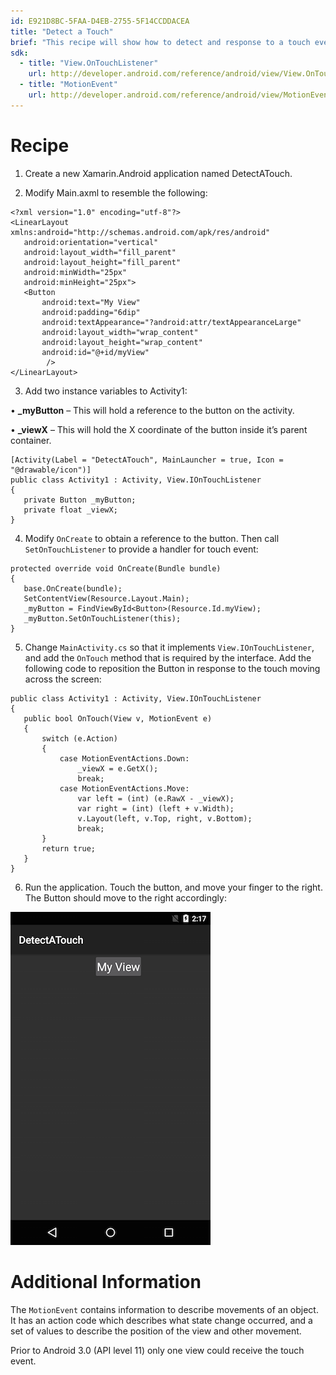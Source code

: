 ```yaml
---
id: E921D8BC-5FAA-D4EB-2755-5F14CCDDACEA
title: "Detect a Touch"
brief: "This recipe will show how to detect and response to a touch event. The user can touch a Button on the screen and then slide it left or right."
sdk:
  - title: "View.OnTouchListener" 
    url: http://developer.android.com/reference/android/view/View.OnTouchListener.html
  - title: "MotionEvent" 
    url: http://developer.android.com/reference/android/view/MotionEvent.html
---
```


<a name="Recipe" class="injected"></a>


# Recipe

1. Create a new Xamarin.Android application named DetectATouch.

2. Modify Main.axml to resemble the following:

```
<?xml version="1.0" encoding="utf-8"?>
<LinearLayout xmlns:android="http://schemas.android.com/apk/res/android"
   android:orientation="vertical"
   android:layout_width="fill_parent"
   android:layout_height="fill_parent"
   android:minWidth="25px"
   android:minHeight="25px">
   <Button
       android:text="My View"
       android:padding="6dip"
       android:textAppearance="?android:attr/textAppearanceLarge"
       android:layout_width="wrap_content"
       android:layout_height="wrap_content"
       android:id="@+id/myView"
        />
</LinearLayout>
```

<ol start="3">
  <li>Add two instance variables to Activity1:</li>
</ol>

• **_myButton** – This will hold a reference to the button on
the activity.

• **_viewX** – This will hold the X coordinate of the button
inside it’s parent container.

```
[Activity(Label = "DetectATouch", MainLauncher = true, Icon = "@drawable/icon")]
public class Activity1 : Activity, View.IOnTouchListener
{
   private Button _myButton;
   private float _viewX;
}
```

<ol start="4">
  <li>Modify <code>OnCreate</code> to obtain a reference to the button. Then call <code>SetOnTouchListener</code> to provide a handler for touch event:</li>
</ol>

```
protected override void OnCreate(Bundle bundle)
{
   base.OnCreate(bundle);
   SetContentView(Resource.Layout.Main);
   _myButton = FindViewById<Button>(Resource.Id.myView);
   _myButton.SetOnTouchListener(this);
}
```

<ol start="5">
  <li>Change <code>MainActivity.cs</code> so that it implements <code>View.IOnTouchListener</code>, and add the <code>OnTouch</code> method that is required by the interface. Add the following code to reposition the Button in response to the touch moving across the screen:</li>
</ol>

```
public class Activity1 : Activity, View.IOnTouchListener
{
   public bool OnTouch(View v, MotionEvent e)
   {
       switch (e.Action)
       {
           case MotionEventActions.Down:
               _viewX = e.GetX();
               break;
           case MotionEventActions.Move:
               var left = (int) (e.RawX - _viewX);
               var right = (int) (left + v.Width);
               v.Layout(left, v.Top, right, v.Bottom);
               break;
       }
       return true;
   }
}
```

<ol start="6">
  <li>Run the application. Touch the button, and move your finger to the right. The Button should move to the right accordingly:</li>
</ol>

 [ ![](Images/moved_screen.png)](Images/moved_screen.png)

 <a name="Additional_Information" class="injected"></a>


# Additional Information

The `MotionEvent` contains information to describe
movements of an object. It has an action code which describes what state change
occurred, and a set of values to describe the position of the view and other
movement.

Prior to Android 3.0 (API level 11) only one view could receive the touch
event.

